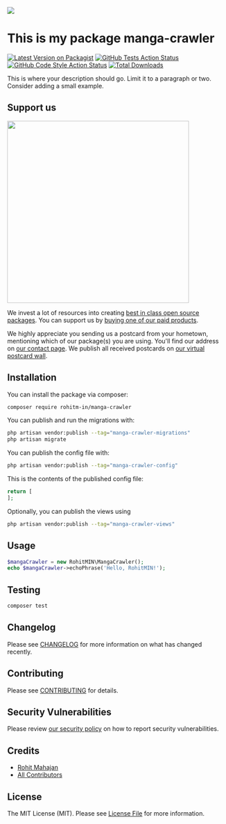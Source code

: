 
[<img src="https://github-ads.s3.eu-central-1.amazonaws.com/support-ukraine.svg?t=1" />](https://supportukrainenow.org)

# This is my package manga-crawler

[![Latest Version on Packagist](https://img.shields.io/packagist/v/rohitm-in/manga-crawler.svg?style=flat-square)](https://packagist.org/packages/rohitm-in/manga-crawler)
[![GitHub Tests Action Status](https://img.shields.io/github/workflow/status/rohitm-in/manga-crawler/run-tests?label=tests)](https://github.com/rohitm-in/manga-crawler/actions?query=workflow%3Arun-tests+branch%3Amain)
[![GitHub Code Style Action Status](https://img.shields.io/github/workflow/status/rohitm-in/manga-crawler/Check%20&%20fix%20styling?label=code%20style)](https://github.com/rohitm-in/manga-crawler/actions?query=workflow%3A"Check+%26+fix+styling"+branch%3Amain)
[![Total Downloads](https://img.shields.io/packagist/dt/rohitm-in/manga-crawler.svg?style=flat-square)](https://packagist.org/packages/rohitm-in/manga-crawler)

This is where your description should go. Limit it to a paragraph or two. Consider adding a small example.

## Support us

[<img src="https://github-ads.s3.eu-central-1.amazonaws.com/manga-crawler.jpg?t=1" width="419px" />](https://spatie.be/github-ad-click/manga-crawler)

We invest a lot of resources into creating [best in class open source packages](https://spatie.be/open-source). You can support us by [buying one of our paid products](https://spatie.be/open-source/support-us).

We highly appreciate you sending us a postcard from your hometown, mentioning which of our package(s) you are using. You'll find our address on [our contact page](https://spatie.be/about-us). We publish all received postcards on [our virtual postcard wall](https://spatie.be/open-source/postcards).

## Installation

You can install the package via composer:

```bash
composer require rohitm-in/manga-crawler
```

You can publish and run the migrations with:

```bash
php artisan vendor:publish --tag="manga-crawler-migrations"
php artisan migrate
```

You can publish the config file with:

```bash
php artisan vendor:publish --tag="manga-crawler-config"
```

This is the contents of the published config file:

```php
return [
];
```

Optionally, you can publish the views using

```bash
php artisan vendor:publish --tag="manga-crawler-views"
```

## Usage

```php
$mangaCrawler = new RohitMIN\MangaCrawler();
echo $mangaCrawler->echoPhrase('Hello, RohitMIN!');
```

## Testing

```bash
composer test
```

## Changelog

Please see [CHANGELOG](CHANGELOG.md) for more information on what has changed recently.

## Contributing

Please see [CONTRIBUTING](https://github.com/RohitM-IN/.github/blob/main/CONTRIBUTING.md) for details.

## Security Vulnerabilities

Please review [our security policy](../../security/policy) on how to report security vulnerabilities.

## Credits

- [Rohit Mahajan](https://github.com/RohitM-IN)
- [All Contributors](../../contributors)

## License

The MIT License (MIT). Please see [License File](LICENSE.md) for more information.
